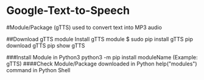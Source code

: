 # Google-Text-to-Speech
#Module/Package (gTTS) used to convert text into MP3 audio 

##Download gTTS module 
Install gTTS module $ sudo pip install gTTS
pip download gTTS 
pip show gTTS 

###Install Module in Python3 
python3 -m pip install moduleName (Example: gTTS)
####Check Module/Package downloaded in Python
help("modules") command in Python Shell 
